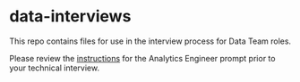 # data-interviews

This repo contains files for use in the interview process for Data Team roles.

Please review the [instructions](Engineer/Instructions.md) for the Analytics Engineer prompt prior to your technical interview.